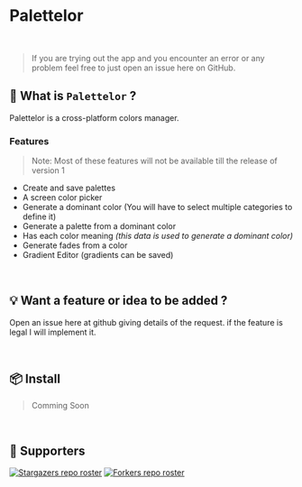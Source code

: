 <!-- PROJECT LOGO -->
<!-- APP NAME -->
# Palettelor

<br />

> If you are trying out the app and you encounter an error or any problem feel free to just open an issue here on GitHub.

## :hear_no_evil: What is `Palettelor` ?
Palettelor is a cross-platform colors manager.
### Features
> Note: Most of these features will not be available till the release of version 1
- Create and save palettes
- A screen color picker
- Generate a dominant color (You will have to select multiple categories to define it)
- Generate a palette from a dominant color
- Has each color meaning _(this data is used to generate a dominant color)_
- Generate fades from a color
- Gradient Editor (gradients can be saved)


<br />

## :bulb: Want a feature or idea to be added ?

Open an issue here at github giving details of the request. if the feature is legal I will implement it.

<br />

## :package: Install
> Comming Soon
<br />

## :clap: Supporters

[![Stargazers repo roster](https://reporoster.com/stars/abdallah-moh1/palettelor)](https://github.com/abdallah-moh/palettelor/stargazers)
[![Forkers repo roster](https://reporoster.com/forks/abdallah-moh1/palettelor)](https://github.com/abdallah-moh1/palettelor/network/members)
